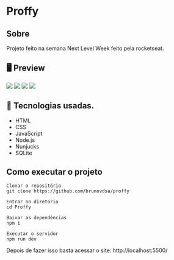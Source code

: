 # **Proffy**

## **Sobre**
Projeto feito na semana Next Level Week feito pela rocketseat.

## 🖥 **Preview**

![](https://lh3.googleusercontent.com/WSri--2OBqhBgc6ohGNgLVhEjaU2K_bhOFfB0p7FGCPBh0mZDyCggxLPsFg8MLqd39jjRbTqYf62P3HgPlja2zB8n49mJ3yyAmrnOJGDsbh_YW6IQc0ek0u3pe-ygC0H3n7x3YdmrjSo6v9xa9dPMy79-bIfg0vPqBJ20S5SkmQHwPibCf5vocl8yNMISUg0BosMfxPTiCQZWVC-yFsiCMb-5XOJbos_JNfUFrWIXb9Kr8luJjgP27Ie3vDYgnrDWAdPvF1ne5UF91-ShmRKyXtrS4iASuWge_ZLWR-u7ZxAhSmTmADfdSg1giprRHfyVoMSHUamxgxvSuyhKFZjXkpRnlPt8hABtdC-QrUB5Rrjb7cnBekGNS3SArmWmbJ-2vydgNJnNeQYU0PtaVdGRABzm-wA2nJBlXQ3pzJVo_17nqxxO7JQEXeXU2X1fTNshRZxf4mMdUn2IWNgn_DciBvwUd6hSa3pjDxIIQ2Euomk1UKMtUF0Cz9ZFEiEfzELTR5eo2ptKBiDx3g9Oscnte79tW77im5-9QgjX2sMtcWP-Fjz091WPrwjJh7T912t2cnJVzHvmYOqNeG-DIfkVW0xthIEIel6oe7OXb7yIgwQ2wcQLibAf5mKlZ1ybG1VB6VDy8aTmyVMyT5OC3W47NUj1fSQAFEUIrL2hrEm32mYNLSPIudBRySmB7tj=w1868-h949-no?authuser=0)
![](https://lh3.googleusercontent.com/2QQBwp13kBcj8_6HcWrtUiin2c79r2mIPC6cJS1rUvyLe8irDKuEC6gvZfbxDGRGNqU2VG_iM9kR5ucpDSSTt8E8XiQPLsQYHqcBGbl-d_wJdwbM775Zj98WQDd0jeFc8oiE23GV0SN8ZQ_aVb0lTXi_bp8vVOUeM9MAP0IQm5cFdCd03npNR4sI9nPl0IiLb_KB5AaPU62ihSru_1Y4B4jOb46s1gJHnlSHMHwJB5Q964IGDdq3I0N3HtpwsRoL0TQE9Bg64cj-ATDNoujqs2ScmmUZ3bE5OUd9l9XOQ3kopB6BtT1e-mQLkIaGkx5k0mh5CPNTNE1AEx7TEHL3L6bG6lcbjRAmOJ_hwJuD0NVSPKztA3tCPkGCALPIC8vMgKm0qlbQ1T2f9W1gXDhHqGx6tUH6gZPpFlc-mXyLu1S_DHEr0IVxO46SoeEtpn4F_kta22FSu4-AL-NdD4wcXXMMFdos9tKYH6upyRr1LUKmH1QFYZXyxUU2kjvEBBt77pvPsk5jzQo-KIsPHgR-X5O9qjmLnfKRy9CEwrwwNSZ0iTuTijrpo6IY-5lIbBTJ_JBgmr1ovbS2HCz-OiKKO65EtenQypCos4NVScove_HTKtQ2dSpIMW4HrqJfIazE0vxsxs3DHfOVdwMGjxu8q6VVpzoprDThV6KYuNMXgwrzZbPp_LbcfseebU5l=w1851-h949-no?authuser=0)
![](https://lh3.googleusercontent.com/rJso0WP7pE5XxOthyLNzZ_bdCCwd_WHi1YhsirIf3eN0jWlkNl8yIXl67JG1ZCskaA7elkobBkaQypaXw0D9yY7zFnkns0SoAt24qLnPh4fBguPD_k_kwX_q-sw66r8G-gJ0Ah1zpUZzVTT3TjD4MJDofg7qzs_V98o256ntMh7VX81cEo4ApUr7Kg3NhNOA1hp2IkuyU-FnOvQZNxxqFp-FiISSdXobjG_CYrJBGwt8A9zLlzYP2O0O2m-uJeMfI76azefBYOZyxOblBVghsX7vWXgp3ya3_Hd-sZ2ukMulscamMnVMhRXnE36iEu7kvWShH6nkD3TnXUeN-M47xHO5Eu7E1Z5m0oUfjquKORnKgPFo1r5jVhmHdCp8v2aOP-nEcqIINfrc9YPCjjuY_53al_UdC8LGCRsqYiK1HMwv6Nw3FlnxD_iitQQbzabe2kSzOfTIDKuTJRqHswtPgABU7DZOyEBOEXdlm1bIONVxhgQd2dJN-Ln9l4lmdrDuos_96xKQQ9TtmeV55FoyYI74jQ52eYZZ0jO_257T1-vYROjaj2xTsWkv7GqqKwmHDGG7ofGE90qfEAMHSZYSslefs5ju6rZth388hSdPUbUs8XkAr1aQRoNtpFF5ozc-RS_d8vBB5xsEYRP6ULpmz385sq53LRWJT57fB-1fSTOInGHHEBhDxdaU_BDQ=w1850-h949-no?authuser=0)
![](https://lh3.googleusercontent.com/bJySGAfz4n0gwdOvaOqmbQI58vxYqUKTv0xRKEKEsp5DwMiBFuy5891XReKwbm385zghyA128kfcGpCLKJEavyETi4FabZ_drOfU2sh8-cNUNttc9upl6O4K15KQ_FEwUCr5iX492Bg0FeP_ZapywuNHk8jXcRzXY64Tv2SEBYPvgrLMEX7W-9hTqS0Kycii6O3jbXDvZs4LuTEfUe_fRZ86pciUhI7aZoTp0EMQPQa3Ma891EITU8cWrWvzK4IYNf_hGY9hCgFEX3JZ24vDOi2Pm7gOjsmVg0TGeDgt3geM8x8GQAQ-PR5spVARh9ZhD9HQssHm0awPx3b1boZuO_UpiE1EMtmj1H5FZj74Gihcy-KH8WCK9frUDttT5a7kJjMjDnc76KguoMEljoePoM_J2oixBSIFMgfCKqE4xRORVAlkUUmSWMG_Fw-AzlQeJsUoo-F5tGDYdizmZD6yBOy0LjdIyWv3R-zvw4EfdRSMmjEhCDefm1_Ia5SnWaSZ0-xj65tWFe4BoqXF4n68T2Iy6mWYeOEKDmwatiCKvplzmqgTMjhbmu-lINScO5JZhANrkeqiNDtqbC8fgkRux-Exf4YvORhHMtcT58f6HQYLD6Kq3__c4h-wBRYvuFhDBC6KJSz9E19qITOTixnTwX7V7AyU5uLjLCDLhPsvifFfxudd8SQwHjnT9xGT=w1847-h949-no?authuser=0)

## 🚀 Tecnologias usadas.
- HTML
- CSS
- JavaScript
- Node.js
- Nunjucks
- SQLite

## Como executar o projeto
```
Clonar o repositório
git clone https://github.com/brunovdsa/proffy

Entrar no diretório
cd Proffy

Baixar as dependências
npm i

Executar o servidor
npm run dev
```
Depois de fazer isso basta acessar o site: http://localhost:5500/
